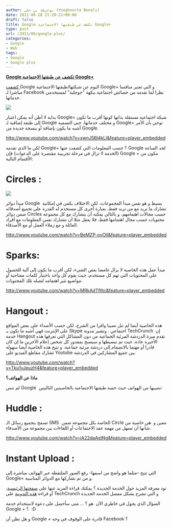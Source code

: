 ```yaml
---
author: يوغرطة بن علي (Youghourta Benali)
date: 2011-06-28 21:20:21+00:00
draft: false
title: Google تكشف عن طبقتها الاجتماعية Google+
type: post
url: /2011/06/google-plus/
categories:
- Google
- Web
tags:
- Google
- Google plus
---
```


[**Google تكشف عن طبقتها الاجتماعية Google+**](https://www.it-scoop.com/2011/06/google-plus/)


[كشفت ](http://googleblog.blogspot.com/2011/06/introducing-google-project-real-life.html)Google اليوم عن شبكتها/طبقتها الاجتماعية Google+ و التي تعتبر منافسا مباشرا لـ Facebook نظرا لما تقدمه من خصائص اجتماعية بنكهة "جوجلية" لمستخدمي خدماتها.

[![](https://www.it-scoop.com/wp-content/uploads/2011/06/GooglePlus.png)
](https://www.it-scoop.com/2011/06/google-plus/)

بداية لا أظن أنه يمكن اعتبار Google+ شبكة اجتماعية مستقلة بذاتها كونها أقرب ما تكون إلى طبقة إضافية لـ Google و مختلف خدماتها، حتى التسمية Google+ توحي بأن الأمر أشبه ما يكون بإضافة أو بنسخة جديدة من Google.

http://www.youtube.com/watch?v=xwnJ5Bl4kLI&feature=player_embedded



لكن ما الذي تقدمه Google+ ؟ حسب المعلومات التي كشفت عنها Google لحد الساعة (الخدمة لا تزال في مرحلة تجريبية مقتصرة على الدعوات) فإن Google + مكون من الأقسام التالية:

<!-- more -->


# Circles :


[![](https://www.it-scoop.com/wp-content/uploads/2011/06/GooglePlus-Circles.jpg)
](https://www.it-scoop.com/2011/06/google-plus/)

مبدأ دوائر Google  بسيط و هو نفس مبدأ المجموعات، لكن الاختلاف يكمن في إمكانية تشارك ما تريد مع من تريد فقط، بعبارة أخرى كل مستخدم له القدرة على تجميع أصدقائه ضمن دوائر Circles حسب مجالات اهتمامهم، و بالتالي يمكنه أن يتشارك مع كل مجموعة محتويات حسب مجال اهتمامها فقط، فلا يعقل مثلا أن تتشارك نفس المعلومات مع أفراد العائلة و مع زملاء العمل أو مع الأصدقاء.

http://www.youtube.com/watch?v=BeMZP-oyOII&feature=player_embedded


# Sparks:


مبدأ عمل هذه الخاصية لا يزال غامضا بعض الشيء، لكن أقرب ما يكون إلى آلية للحصول على المحتويات التي تهم كل مستخدم، حيث يقوم كل واحد باختيار كلمات مفتاحية أو مواضيع تثير اهتمامه لتصله تلك المحتويات.

http://www.youtube.com/watch?v=MRkAdTflltc&feature=player_embedded


# Hangout :


هذه الخاصية أيضا لم تنل نصيبا وافرا من الشرح، لكن حسب الأصداء على بعض المواقع على الإنترنت فهي أشبه ما تكون بـ Skype اجتماعي . وتشير مدونة TechCrunch  إن خدمة Hangout تقدم ميزة الدردشة المرئية الجماعية من دون المشاكل التي تعرفها هذه الأخيرة عادة، حيث تم تبسيطها و سيصبح بمقدور كل شخص إعلام الآخرين ما إن كان قادرا أو مهتما بالانضمام إلى دردشة مرئية جماعية، و تتيح هذه الخاصية أيضا سهولة تشارك مقاطع الفيديو على Youtube بين جميع المشاركين في الدردشة.

http://www.youtube.com/watch?v=Tku1vJeuzH4&feature=player_embedded

**ماذا عن الهواتف؟**

لم تنس Google  نصيبها من الهواتف حيث خصة طبقتها الاجتماعية بالخاصيتين التاليتين:


# Huddle :


تسمح بتجميع رسائل الـ SMS  الخاصة بكل مجموعة ضمن Circle معين و  هي خاصية من شأنها أن تسهل من مهمة عقد الاجتماعات أو اللقاءات بين مجموعة من الأصدقاء.



http://www.youtube.com/watch?v=iA22daAstNg&feature=player_embedded


# Instant Upload :


التي تتيح –مثلما هو واضح من اسمها- رفع الصور الملتقطة عبر الهواتف مباشرة إلى Google+ و من ثم تشاركها مع الدوائر المناسبة.

تود معرفة المزيد حول الخدمة الجديدة ؟ يمكنك قراءة المزيد عنها على [صفحتها الرئيسية](http://www.google.com/intl/en/+/learnmore/index.html#circles)، أو قراءة [هذه التدوينة](http://techcrunch.com/2011/06/28/google-plus/) على TechCrunch و التي تشرح بشكل مفصل الخدمة الجديدة

السؤال الذي يجول في خاطري الآن  هو ؟ ... متى سأحصل على دعوة لاستخدام خدمة Google + ؟  :D

و هل تظن أن Google + قادرة على الوقوف في وجه Facebook ؟
